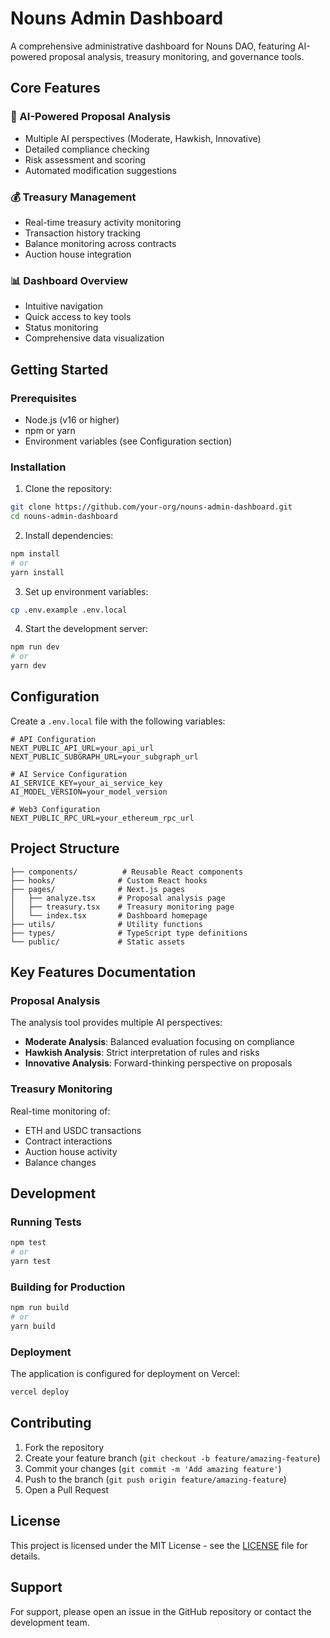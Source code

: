 # Nouns Admin Dashboard

A comprehensive administrative dashboard for Nouns DAO, featuring AI-powered proposal analysis, treasury monitoring, and governance tools.

## Core Features

### 🤖 AI-Powered Proposal Analysis
- Multiple AI perspectives (Moderate, Hawkish, Innovative)
- Detailed compliance checking
- Risk assessment and scoring
- Automated modification suggestions

### 💰 Treasury Management
- Real-time treasury activity monitoring
- Transaction history tracking
- Balance monitoring across contracts
- Auction house integration

### 📊 Dashboard Overview
- Intuitive navigation
- Quick access to key tools
- Status monitoring
- Comprehensive data visualization

## Getting Started

### Prerequisites

- Node.js (v16 or higher)
- npm or yarn
- Environment variables (see Configuration section)

### Installation

1. Clone the repository:
```bash
git clone https://github.com/your-org/nouns-admin-dashboard.git
cd nouns-admin-dashboard
```

2. Install dependencies:
```bash
npm install
# or
yarn install
```

3. Set up environment variables:
```bash
cp .env.example .env.local
```

4. Start the development server:
```bash
npm run dev
# or
yarn dev
```

## Configuration

Create a `.env.local` file with the following variables:

```env
# API Configuration
NEXT_PUBLIC_API_URL=your_api_url
NEXT_PUBLIC_SUBGRAPH_URL=your_subgraph_url

# AI Service Configuration
AI_SERVICE_KEY=your_ai_service_key
AI_MODEL_VERSION=your_model_version

# Web3 Configuration
NEXT_PUBLIC_RPC_URL=your_ethereum_rpc_url
```

## Project Structure

```
├── components/          # Reusable React components
├── hooks/              # Custom React hooks
├── pages/              # Next.js pages
│   ├── analyze.tsx     # Proposal analysis page
│   ├── treasury.tsx    # Treasury monitoring page
│   └── index.tsx       # Dashboard homepage
├── utils/              # Utility functions
├── types/              # TypeScript type definitions
└── public/             # Static assets
```

## Key Features Documentation

### Proposal Analysis

The analysis tool provides multiple AI perspectives:

- **Moderate Analysis**: Balanced evaluation focusing on compliance
- **Hawkish Analysis**: Strict interpretation of rules and risks
- **Innovative Analysis**: Forward-thinking perspective on proposals

### Treasury Monitoring

Real-time monitoring of:

- ETH and USDC transactions
- Contract interactions
- Auction house activity
- Balance changes

## Development

### Running Tests

```bash
npm test
# or
yarn test
```

### Building for Production

```bash
npm run build
# or
yarn build
```

### Deployment

The application is configured for deployment on Vercel:

```bash
vercel deploy
```

## Contributing

1. Fork the repository
2. Create your feature branch (`git checkout -b feature/amazing-feature`)
3. Commit your changes (`git commit -m 'Add amazing feature'`)
4. Push to the branch (`git push origin feature/amazing-feature`)
5. Open a Pull Request

## License

This project is licensed under the MIT License - see the [LICENSE](LICENSE) file for details.

## Support

For support, please open an issue in the GitHub repository or contact the development team.